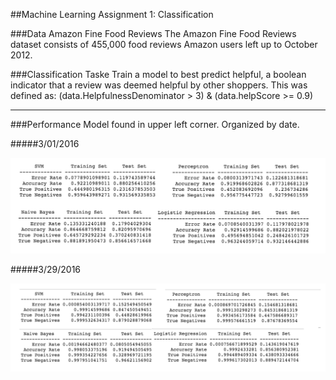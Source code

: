##Machine Learning Assignment 1: Classification


###Data 
Amazon Fine Food Reviews The Amazon Fine Food Reviews dataset consists of 455,000 food reviews Amazon users left up to October 2012. 

###Classification Taske
Train a model to best predict helpful, a boolean indicator that a review was deemed helpful by other shoppers. This was defined as:
(data.HelpfulnessDenominator > 3) & (data.helpScore >= 0.9)  

--------------
###Performance 
Model found in upper left corner. Organized by date. 

#####3/01/2016

![](Plots/Assgnmnt1Results3:01.png)

#####3/29/2016

![](Plots/Assignment1Results3:29.png)

